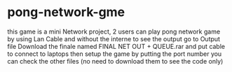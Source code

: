 # pong-network-gme
this game is a mini Network project, 2 users can play pong network game by using  Lan Cable and without the interne
to see the output go to Output file
Download the finale named FINAL NET OUT + QUEUE.rar and put cable to connect to laptops then setup the game by putting the port number
you can check the other files (no need to download them to see the code only)
